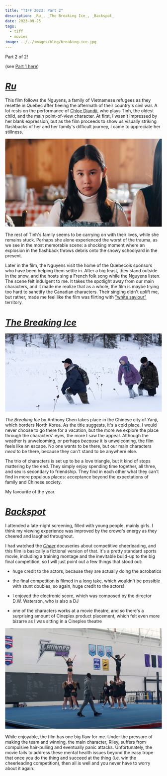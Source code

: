 ```yaml
---
title: "TIFF 2023: Part 2"
description: _Ru_, _The Breaking Ice_, _Backspot_
date: 2023-09-25
tags:
  - tiff
  - movies
image: ../../images/blog/breaking-ice.jpg
---
```


Part 2 of 2! 

(see [Part 1 here](/blog/2023-09-18-tiff-2023-1))

# [_Ru_](https://letterboxd.com/film/ru-2023/)

<span><sl-rating value="4" readonly /></span>

This film follows the Nguyens, a family of Vietnamese refugees as they resettle in Quebec after fleeing the aftermath of their country's civil war. A lot rests on the performance of [Chloe Djandji](https://www.imdb.com/name/nm15036167/), who plays Tinh, the oldest child, and the main point-of-view character. At first, I wasn't impressed by her blank expression, but as the film proceeds to show us visually striking flashbacks of her and her family's difficult journey, I came to appreciate her stillness.

![Ru](../../images/blog/ru.jpeg)

The rest of Tinh's family seems to be carrying on with their lives, while she remains stuck. Perhaps she alone experienced the worst of the trauma, as we see in the most memorable scene: a shocking moment where an explosion in the flashback throws debris onto the snowy schoolyard in the present.

Later in the film, the Nguyens visit the home of the Quebecois sponsors who have been helping them settle in. After a big feast, they stand outside in the snow, and the hosts sing a French folk song while the Nguyens listen. The scene felt indulgent to me. It takes the spotlight away from our main characters, and it made me realize that as a whole, the film is maybe trying too hard to sanctify the Canadian characters. Their singing didn't uplift me, but rather, made me feel like the film was flirting with ["white saviour"](https://en.wikipedia.org/wiki/White_savior_narrative_in_film) territory.

# [_The Breaking Ice_](https://letterboxd.com/film/the-breaking-ice/)

<span><sl-rating value="4" readonly /></span>

![The Breaking Ice](../../images/blog/breaking-ice2.jpeg)

_The Breaking Ice_ by Anthony Chen takes place in the Chinese city of Yanji, which borders North Korea. As the title suggests, it's a cold place. I would never choose to go there for a vacation, but the more we explore the place through the characters' eyes, the more I saw the appeal. Although the weather is unwelcoming, or perhaps _because_ it is unwelcoming, the film feels like an escape. No one wants to be there, but our main characters _need_ to be there, because they can't stand to be anywhere else.

The trio of characters is set up to be a love triangle, but it kind of stops mattering by the end. They simply enjoy spending time together, all three, and sex is secondary to friendship. They find in each other what they can't find in more populous places: acceptance beyond the expectations of family and Chinese society.

My favourite of the year.

# [_Backspot_](https://letterboxd.com/film/backspot-2023/)

<span><sl-rating value="3" readonly /></span>

I attended a late-night screening, filled with young people, mainly girls. I think my viewing experience was improved by the crowd's energy as they cheered and laughed throughout.

I had watched the [_Cheer_](https://en.wikipedia.org/wiki/Cheer_(TV_series)) docuseries about competitive cheerleading, and this film is basically a fictional version of that. It's a pretty standard sports movie, including a training montage and the inevitable build-up to the big final competition, so I will just point out a few things that stood out:

- huge credit to the actors, because they are actually doing the acrobatics

- the final competition is filmed in a long take, which wouldn't be possible with stunt doubles, so again, huge credit to the actors!

- I enjoyed the electronic score, which was composed by the director D.W. Waterson, who is also a DJ

- one of the characters works at a movie theatre, and so there's a surprising amount of Cineplex product placement, which felt even more bizarre as I was sitting in a Cineplex theatre

![Backspot](../../images/blog/backspot.png)

While enjoyable, the film has one big flaw for me. Under the pressure of making the team and winning, the main character, Riley, suffers from compulsive hair-pulling and eventually panic attacks. Unfortunately, the movie fails to address these mental health issues beyond the easy trope that once you do the thing and succeed at the thing (i.e. win the cheerleading competition), then all is well and you never have to worry about it again.
